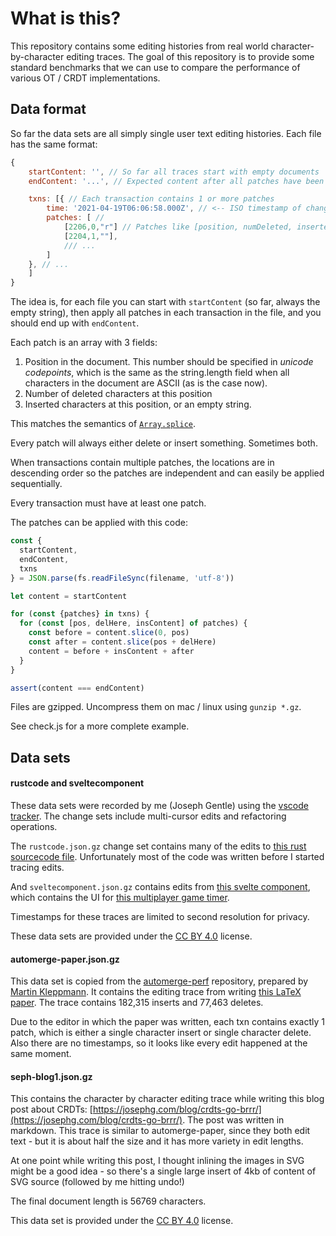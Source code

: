 # What is this?

This repository contains some editing histories from real world character-by-character editing traces. The goal of this repository is to provide some standard benchmarks that we can use to compare the performance of various OT / CRDT implementations.

## Data format

So far the data sets are all simply single user text editing histories. Each file has the same format:

```javascript
{
    startContent: '', // So far all traces start with empty documents
    endContent: '...', // Expected content after all patches have been applied

    txns: [{ // Each transaction contains 1 or more patches
        time: '2021-04-19T06:06:58.000Z', // <-- ISO timestamp of change
        patches: [ // 
            [2206,0,"r"] // Patches like [position, numDeleted, inserted content]
            [2204,1,""],
            /// ...
        ]
    }, // ...
    ]
}
```

The idea is, for each file you can start with `startContent` (so far, always the empty string), then apply all patches in each transaction in the file, and you should end up with `endContent`.

Each patch is an array with 3 fields:

1. Position in the document. This number should be specified in *unicode codepoints*, which is the same as the string.length field when all characters in the document are ASCII (as is the case now).
2. Number of deleted characters at this position
3. Inserted characters at this position, or an empty string.

This matches the semantics of [`Array.splice`](https://developer.mozilla.org/en-US/docs/Web/JavaScript/Reference/Global_Objects/Array/splice).

Every patch will always either delete or insert something. Sometimes both.

When transactions contain multiple patches, the locations are in descending order so the patches are independent and can easily be applied sequentially.

Every transaction must have at least one patch.

The patches can be applied with this code:

```javascript
const {
  startContent,
  endContent,
  txns
} = JSON.parse(fs.readFileSync(filename, 'utf-8'))

let content = startContent

for (const {patches} in txns) {
  for (const [pos, delHere, insContent] of patches) {
    const before = content.slice(0, pos)
    const after = content.slice(pos + delHere)
    content = before + insContent + after
  }
}

assert(content === endContent)
```

Files are gzipped. Uncompress them on mac / linux using `gunzip *.gz`.

See check.js for a more complete example.


## Data sets

#### rustcode and sveltecomponent

These data sets were recorded by me (Joseph Gentle) using the [vscode tracker](https://github.com/josephg/vscode-tracker/). The change sets include multi-cursor edits and refactoring operations.

The `rustcode.json.gz` change set contains many of the edits to [this rust sourcecode file](https://github.com/josephg/skiplistrs/blob/140fe17f484daa2bf4e32983f6a4ce60020eee1a/src/skiplist.rs). Unfortunately most of the code was written before I started tracing edits.

And `sveltecomponent.json.gz` contains edits from [this svelte component](https://github.com/josephg/glassbeadtimer/blob/c3d8e14e2abc998a328cdabbd559c4db10b42e5b/src/App.svelte), which contains the UI for [this multiplayer game timer](https://glassbead.seph.codes/).

Timestamps for these traces are limited to second resolution for privacy.

These data sets are provided under the [CC BY 4.0](https://creativecommons.org/licenses/by/4.0/) license.


#### automerge-paper.json.gz

This data set is copied from the [automerge-perf](https://github.com/automerge/automerge-perf/) repository, prepared by [Martin Kleppmann](https://martin.kleppmann.com/). It contains the editing trace from writing [this LaTeX paper](https://arxiv.org/abs/1608.03960). The trace contains 182,315 inserts and 77,463 deletes.

Due to the editor in which the paper was written, each txn contains exactly 1 patch, which is either a single character insert or single character delete. Also there are no timestamps, so it looks like every edit happened at the same moment.


#### seph-blog1.json.gz

This contains the character by character editing trace while writing this blog post about CRDTs: [https://josephg.com/blog/crdts-go-brrr/](https://josephg.com/blog/crdts-go-brrr/). The post was written in markdown. This trace is similar to automerge-paper, since they both edit text - but it is about half the size and it has more variety in edit lengths.

At one point while writing this post, I thought inlining the images in SVG might be a good idea - so there's a single large insert of 4kb of content of SVG source (followed by me hitting undo!)

The final document length is 56769 characters.

This data set is provided under the [CC BY 4.0](https://creativecommons.org/licenses/by/4.0/) license.